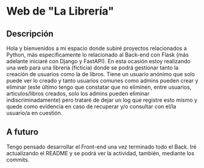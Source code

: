 # Web de "La Librería" 

## Descripción

Hola y bienvenidos a mi espacio donde subiré proyectos relacionados a Python, más especificamente lo relacionado al Back-end con Flask (más adelante iniciaré con Django y FastAPI).
En esta ocasión estoy realizando una web para una librería (ficticia) donde se podrá gestionar tanto la creación de usuarios como la de libros.
Tiene un usuario anónimo que solo puede ver lo creado y tanto usuarios comunes como admins pueden crear y eliminar (este último tengo que constatar que no eliminen, entre usuarios,
articulos/libros creados, solo los admins pueden eliminar indiscriminadamente) pero trataré de dejar un log que registre esto mismo y quede como evidencia en caso de recuperar y/o 
consultar con el/la usuario/a en cuestión.

## A futuro

Tengo pensado desarrollar el Front-end una vez terminado todo el Back. Iré actualizando el README y se podrá ver la actividad, también, mediante los commits.
